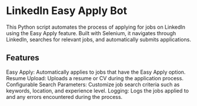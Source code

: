<h1>LinkedIn Easy Apply Bot</h1>

This Python script automates the process of applying for jobs on LinkedIn using the Easy Apply feature. Built with Selenium, it navigates through LinkedIn, searches for relevant jobs, and automatically submits applications.

<h2>Features</h2>

Easy Apply: Automatically applies to jobs that have the Easy Apply option.
Resume Upload: Uploads a resume or CV during the application process.
Configurable Search Parameters: Customize job search criteria such as keywords, location, and experience level.
Logging: Logs the jobs applied to and any errors encountered during the process.
